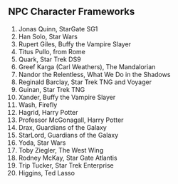  

## NPC Character Frameworks

1. Jonas Quinn, StarGate SG1
2. Han Solo, Star Wars
3. Rupert Giles, Buffy the Vampire Slayer
4. Titus Pullo, from Rome
5. Quark, Star Trek DS9
6. Greef Karga (Carl Weathers), The Mandalorian
7. Nandor the Relentless, What We Do in the Shadows
8. Reginald Barclay, Star Trek TNG and Voyager
9. Guinan, Star Trek TNG
10. Xander, Buffy the Vampire Slayer
11. Wash, Firefly
12. Hagrid, Harry Potter
13. Professor McGonagall, Harry Potter
14. Drax, Guardians of the Galaxy
15. StarLord, Guardians of the Galaxy
16. Yoda, Star Wars
17. Toby Ziegler, The West Wing
18. Rodney McKay, Star Gate Atlantis
19. Trip Tucker, Star Trek Enterprise
20. Higgins, Ted Lasso

